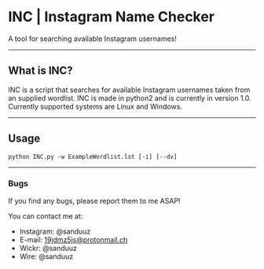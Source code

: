 # INC | Instagram Name Checker

A tool for searching available Instagram usernames!

---

## What is INC?
INC is a script that searches for available Instagram usernames taken from an supplied wordlist.
INC is made in python2 and is currently in version 1.0.
Currently supported systems are Linux and Windows.

---

## Usage
```
python INC.py -w ExampleWordlist.lst [-i] [--dv]
```

---

### Bugs
If you find any bugs, please report them to me ASAP!

You can contact me at:
* Instagram: @sanduuz
* E-mail: 19jdmz5js@protonmail.ch
* Wickr: @sanduuz
* Wire: @sanduuz

